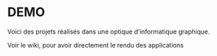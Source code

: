 # DEMO
Voici des projets réalisés dans une optique d'informatique graphique.

Voir le wiki, pour avoir directement le rendu des applications
